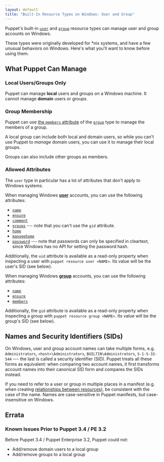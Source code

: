 ```yaml
---
layout: default
title: "Built-In Resource Types on Windows: User and Group"
---
```


[user]: /references/latest/type.html#user
[group]: /references/latest/type.html#group
[relationships]: /puppet/latest/reference/lang_relationships.html

Puppet's built-in [`user`][user] and [`group`][group] resource types can manage user and group accounts on Windows.

These types were originally developed for \*nix systems, and have a few unusual behaviors on Windows. Here's what you'll want to know before using them.

## What Puppet Can Manage

### Local Users/Groups Only

Puppet can manage **local** users and groups on a Windows machine. It cannot manage **domain** users or groups.

### Group Membership

Puppet can use [the `members` attribute][members] of the [`group`][group] type to manage the members of a group.

A local group can include both local and domain users, so while you can't use Puppet to _manage_ domain users, you can use it to manage their local groups.

Groups can also include other groups as members.

[members]: /references/latest/type.html#group-attribute-members

### Allowed Attributes

The `user` type in particular has a lot of attributes that don't apply to Windows systems.

When managing Windows [**user**][user] accounts, you can use the following attributes:

* [`name`](/references/latest/type.html#user-attribute-name)
* [`ensure`](/references/latest/type.html#user-attribute-ensure)
* [`comment`](/references/latest/type.html#user-attribute-comment)
* [`groups`](/references/latest/type.html#user-attribute-groups) --- note that you can't use the `gid` attribute.
* [`home`](/references/latest/type.html#user-attribute-home)
* [`managehome`](/references/latest/type.html#user-attribute-managehome)
* [`password`](/references/latest/type.html#user-attribute-password) --- note that passwords can only be specified in cleartext, since Windows has no API for setting the password hash.

Additionally, the `uid` attribute is available as a read-only property when inspecting a user with `puppet resource user <NAME>`. Its value will be the user's SID (see below).

When managing Windows [**group**][group] accounts, you can use the following attributes:

* [`name`](/references/latest/type.html#group-attribute-name)
* [`ensure`](/references/latest/type.html#group-attribute-ensure)
* [`members`](/references/latest/type.html#group-attribute-members)

Additionally, the `gid` attribute is available as a read-only property when inspecting a group with `puppet resource group <NAME>`. Its value will be the group's SID (see below).

## Names and Security Identifiers (SIDs)

On Windows, user and group account names can take multiple forms, e.g. `Administrators`, `<host>\Administrators`, `BUILTIN\Administrators`, `S-1-5-32-544` --- the last is called a security identifier (SID). Puppet treats all these forms as equivalent: when comparing two account names, it first transforms account names into their canonical SID form and compares the SIDs instead.

If you need to refer to a user or group in multiple places in a manifest (e.g. when creating [relationships between resources][relationships]), be consistent with the case of the name. Names are case-sensitive in Puppet manifests, but case-insensitive on Windows.

## Errata

### Known Issues Prior to Puppet 3.4 / PE 3.2

Before Puppet 3.4 / Puppet Enterprise 3.2, Puppet could not:

* Add/remove domain users to a local group
* Add/remove groups to a local group
